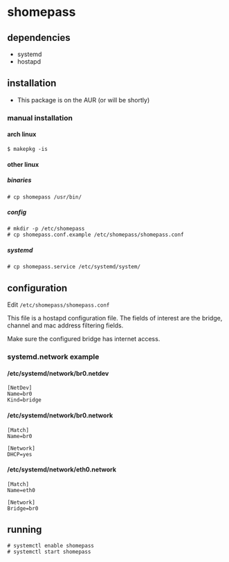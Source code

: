 # shomepass

## dependencies
* systemd
* hostapd

## installation
* This package is on the AUR (or will be shortly)
 
### manual installation
#### arch linux
```
$ makepkg -is
```

#### other linux
##### binaries
```
# cp shomepass /usr/bin/
```

##### config
```
# mkdir -p /etc/shomepass
# cp shomepass.conf.example /etc/shomepass/shomepass.conf
```

##### systemd
```
# cp shomepass.service /etc/systemd/system/
```

## configuration
Edit `/etc/shomepass/shomepass.conf`

This file is a hostapd configuration file. The fields of interest are the bridge, channel and mac address filtering fields.

Make sure the configured bridge has internet access. 

### systemd.network example
#### /etc/systemd/network/br0.netdev
```
[NetDev]
Name=br0
Kind=bridge
```

#### /etc/systemd/network/br0.network
```
[Match]
Name=br0

[Network]
DHCP=yes
```

#### /etc/systemd/network/eth0.network
```
[Match]
Name=eth0

[Network]
Bridge=br0
```

## running
```
# systemctl enable shomepass
# systemctl start shomepass
```
